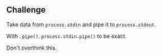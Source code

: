 ## Challenge
Take data from `process.stdin` and pipe it to `process.stdout`.

With `.pipe()`. `process.stdin.pipe()` to be exact.

Don't overthink this.
